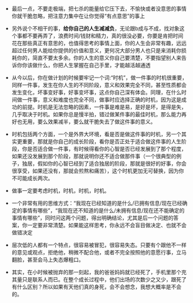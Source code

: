 + 最后一点，不要走极端，把七杀的能量给它压下去，不愉快或者没意思的事情你就干脆忽略，把注意力集中在让你觉得“有点意思”的事上
+ 另外说个不相干的事，**给你自己的人生减减负**，无论跟b成与不成，找对象这个事都不要再弄了，浪费时间/钱财和精力，真的很没必要，你要是肯把时间花在那些真正有意思的，也值得思考的事情上面，你的人生会非常有趣，远远超过任何男人能给你提供的价值和意义，更何况大部分男人也只是来消耗你损耗你的，简直不要太多余。你的人生的意义你自己要清楚，不要指望别人来告诉你你该做什么，你把人生掌握在自己手里，才能越活越通透
+ 从今以后，你在做计划的时候要牢记一个词:“时机”，做一件事的时机很重要，同样一件事，发生在你人生的不同阶段，意义和效果完全不同，甚至性质都会发生变化，坏事变好事，好事变坏事，这点你自己深有体会。同理，在什么时间做一件事，意义和难度也完全不同，做事时应选择正确的时机，因为这是成功的前提。时机是无法忽略的因素，一件事是难是易，是好是坏，是得是失，几乎取决于时机。如果你总是慢半拍，错过做某件事的最佳时机，那么能力再好也无用，要么效果减半，要么就干脆失去了做这件事的意义。
+ 时机包括两个方面，一个是外界大环境，看是否是做这件事的时机，另一个其实更重要，那就是你自己的成长阶段，看你是否正处于适合做这件事的人生阶段，你是否适合做一件事，有时候得看你的心智是否已经发展到了那个程度，如果还没发展到那个阶段，那就说明你还不适合做那件事（一个很典型的例子，独居，假如你的心智已经到了适合独居的阶段，那就是很好的好事，你会很享受，如果还没有，那就会煎熬和痛苦），这个时机更加无可替换，因为你不可能成长两次。
+ 做事一定要考虑时机，时机，时机，时机。
+ 一个非常有用的思维方式：“我现在已经知道的是什么/已拥有信息/现在已经确定的事情有哪些”，“我现在还不知道的是什么/未拥有信息/现在还不能确定的事情有哪些”，同时问这两个问题，得出明确结论，尤其是后一个问题的答案，你一定要非常清楚。如果能这样思考，你永远不会盲目做决定、也就不会做错决定

+ 层次低的人都有一个特点，很容易被冒犯，很容易失态。只要有个跟他不一样的意见或观点，拒绝他，稍微不配合他，或者不完全按照他的意愿行事，立马翻脸，甚至会马上失态爆粗口。
+ 其实，在小时候被抛弃的那一刻起，我的爸爸妈妈就已经死了，手机里那个充其量只是联系人而已。在整个成长过程中，他们出场的次数少之又少，跟死了有什么区别？所以如果有天他们真的身死，会不会想念，我想大概率是不会的。
